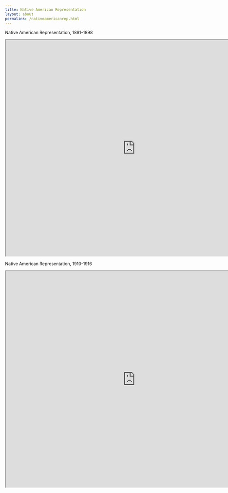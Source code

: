 ```yaml
---
title: Native American Representation
layout: about
permalink: /nativeamericanrep.html
---
```


Native American Representation, 1881-1898

<iframe style='width: 850px; height: 709px;' src='https://voyant-tools.org/tool/Bubbles/?stopList=keywords-11f14b2aed49e362f641c40a7366cefc&speed=20&corpus=a351e75064f6b2ff1db9d71641342f38'></iframe>

Native American Representation, 1910-1916

<iframe style='width: 850px; height: 709px;' src='https://voyant-tools.org/tool/Bubbles/?stopList=keywords-06dea56e9aa304c5b847bc66adf9633a&speed=20&corpus=6c3a61e97b1d8ddd785885b0fe83f98c'></iframe>
